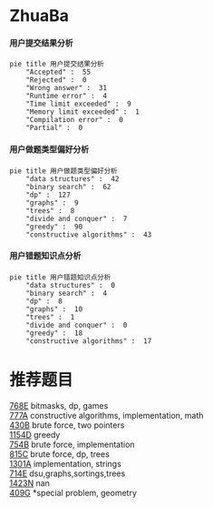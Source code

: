 # ZhuaBa

<!-- tabs:start -->



#### **用户提交结果分析**

```mermaid
pie title 用户提交结果分析
    "Accepted" :  55
    "Rejected" :  0
    "Wrong answer" :  31
    "Runtime error" :  4
    "Time limit exceeded" :  9
    "Memory limit exceeded" :  1
    "Compilation error" :  0
    "Partial" :  0
```

#### **用户做题类型偏好分析**

```mermaid
pie title 用户做题类型偏好分析
    "data structures" :  42
    "binary search" :  62
    "dp" :  127
    "graphs" :  9
    "trees" :  8
    "divide and conquer" :  7
    "greedy" :  90
    "constructive algorithms" :  43
```
#### **用户错题知识点分析**

```mermaid
pie title 用户错题知识点分析
    "data structures" :  0
    "binary search" :  4
    "dp" :  8
    "graphs" :  10
    "trees" :  1
    "divide and conquer" :  0
    "greedy" :  18
    "constructive algorithms" :  17
```



<!-- tabs:end -->
# 推荐题目
[768E](https://codeforces.com/contest/768/problem/E)		bitmasks,
                        dp,
                        games		  
[777A](https://codeforces.com/contest/777/problem/A)		constructive algorithms,
                        implementation,
                        math		  
[430B](https://codeforces.com/contest/430/problem/B)		brute force,
                        two pointers		  
[1154D](https://codeforces.com/contest/1154/problem/D)		greedy		  
[754B](https://codeforces.com/contest/754/problem/B)		brute force,
                        implementation		  
[815C](https://codeforces.com/contest/815/problem/C)		brute force,
                        dp,
                        trees		  
[1301A](https://codeforces.com/contest/1301/problem/A)		implementation,
                        strings		  
[714E](https://codeforces.com/contest/714/problem/E)		dsu,graphs,sortings,trees		  
[1423N](https://codeforces.com/contest/1423/problem/N)		nan		  
[409G](https://codeforces.com/contest/409/problem/G)		*special problem,
                        geometry		  
